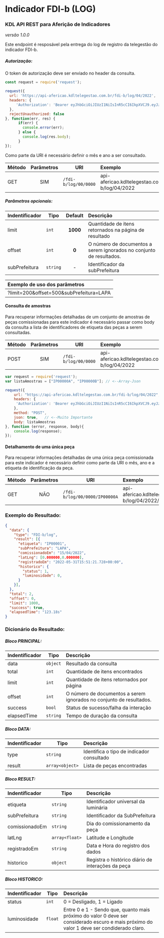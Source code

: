 # Indicador FDI-b (LOG)
### KDL API REST para Aferição de Indicadores
*versão 1.0.0*

Este endpoint é resposável pela entrega do log de registro da telegestão do indicador FDI-b.

##### Autorização:
O token de autorização deve ser enviado no header da consulta.
```javascript
const request = require('request');

request({
  url: 'https://api-afericao.kdltelegestao.com.br/fdi-b/log/04/2022',
  headers: {
     'Authorization': 'Bearer eyJhbGciOiJIUzI1NiIsInR5cCI6IkpXVCJ9.eyJzdWIiOiIxMjM0NTY3ODkwIiwibmFtZSI6IkpvaG4gRG9lIiwiaWF0IjoxNTE2MjM5MDIyfQ.SflKxwRJSMeKKF2QT4fwpMeJf36POk6yJV_adQssw5c'
  },
  rejectUnauthorized: false
}, function(err, res) {
      if(err) {
        console.error(err);
      } else {
        console.log(res.body);
      }
});
```

Como parte da URI é necessário definir o mês e ano a ser consultado.

| Método | Parâmetros | URI | Exemplo                                                    | 
| --- | :---: | --- |:-----------                                               | 
| GET | SIM |`/fdi-b/log/00/0000` | api-afericao.kdltelegestao.com.br/fdi-b/log/04/2022 |

##### Parâmetros opcionais:
| Indentificador | Tipo   | Default   |  Descrição                                                                        | 
| -------------- | -------| :--------:| :------------------------------------------------------------------------------   | 
| limit          | `int`  |  **1000** | Quantidade de itens retornados na página de resultado                             |
| offset     | `int`  |  **0**    | O número de documentos a serem ignorados no conjunto de resultados.                                           |
| subPrefeitura     | `string`  |  -    | Identificador da subPrefeitura |

| Exemplo de uso dos parâmetros       | 
| :----------- | 
| ?limit=200&offset=500&subPrefeitura=LAPA |

#### Consulta de amostras
Para recuperar informações detalhadas de um conjunto de amostras de peças comissionadas para este indicador é necessário passar como body da consulta a lista de identificadores de etiqueta das peças a serem consultadas.

| Método | Parâmetros |  URI |  Exemplo      | 
| --- | :---: | --- |  :----------- | 
| POST | SIM |`/fdi-b/log/00/0000` | api-afericao.kdltelegestao.com.br/fdi-b/log/04/2022 | 

```javascript
var request = require('request');
var listaAmostras = ["IP00000A", "IP00000B"]; // <--Array-Json

request({
    url: "https://api-afericao.kdltelegestao.com.br/fdi-b/log/04/2022",
    headers: {
     'Authorization': 'Bearer eyJhbGciOiJIUzI1NiIsInR5cCI6IkpXVCJ9.eyJzdWIiOiIxMjM0NTY3ODkwIiwibmFtZSI6IkpvaG4gRG9lIiwiaWF0IjoxNTE2MjM5MDIyfQ.SflKxwRJSMeKKF2QT4fwpMeJf36POk6yJV_adQssw5c'
    },
    method: "POST",
    json: true,   // <--Muito Importante
    body: listaAmostras
}, function (error, response, body){
    console.log(response);
});
```

#### Detalhamento de uma única peça
Para recuperar informações detalhadas de uma única peça comissionada para este indicador é necessário definir como parte da URI o mês, ano e a etiqueta de identificação da peça.

| Método |  Parâmetros | URI |  Exemplo      | 
| --- | :---: | --- | :----------- | 
| GET | NÃO |`/fdi-b/log/00/0000/IP00000A` | api-afericao.kdltelegestao.com.br/fdi-b/log/04/2022/IP00000A | 

### Exemplo do Resultado:
``` json
{
  "data": {
    "type": "FDI-b/log",
    "result": [{
      "etiqueta": "IP00001",
      "subPrefeitura": "LAPA",
      "comissionadoEm": "15/04/2022",
      "latLng": [0.000000,0.000000],
      "registradoEm": "2022-05-31T15:51:21.728+00:00",
      "historico": {
        "status": 1,
        "luminosidade": 0,
      }
    }],
  },
  "total": 2,
  "offset": 0,
  "limit": 1000,
  "success": true,
  "elapsedTime": "123.18s"
}
```
### Dicionário do Resultado:
##### Bloco PRINCIPAL:
| Indentificador | Tipo | Descrição | 
| :------ | ---------| :-----------------------------------------                  | 
| data   | `object` | Resultado da consulta                                        | 
| total  | `int`    | Quantidade de itens encontrados                              | 
| limit  | `int`    | Quantidade de itens retornados por página                    | 
| offset | `int`    | O número de documentos a serem ignorados no conjunto de resultados.  |
| success| `bool`   | Status de sucesso/falha da interação                         | 
| elapsedTime   | `string` | Tempo de duração da consulta                          | 

##### Bloco DATA:
| Indentificador | Tipo | Descrição                                                | 
| :------ | ---------| :------------------------------------------                 | 
| type   | `string` | Identifica o tipo de indicador consultado                    | 
| result| `array<object>` | Lista de peças encontradas                             | 

##### Bloco RESULT:
| Indentificador | Tipo | Descrição | 
| :------------------- | ------   | :------------------------------------------    | 
| etiqueta            | `string` | Identificador universal da luminária            | 
| subPrefeitura       | `string` | Identificador da SubPrefeitura                  | 
| comissionadoEm      | `string` | Dia do comissionamento da peça                  | 
| latLng              | `array<float>` | Latitude e Longitude                      | 
| registradoEm        | `string` | Data e Hora do registro dos dados               | 
| historico           | `object` | Registra o histórico diário de interações da peça    |

##### Bloco HISTORICO:
| Indentificador | Tipo     | Descrição | 
| :-------------- | ---------| :------------------------------------------         | 
| status         | `int`  | 0 = Desligado, 1 = Ligado                              |
| luminosidade   | `float`  | Entre 0 e 1 - Sendo que, quanto mais próximo do valor 0 deve ser considerado escuro e mais próximo do valor 1 deve ser condiderado claro. |
